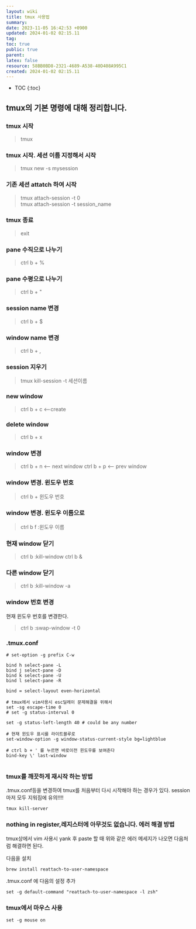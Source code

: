 ```yaml
---
layout: wiki
title: tmux 사용법
summary: 
date: 2023-11-05 16:42:53 +0900
updated: 2024-01-02 02:15.11
tag: 
toc: true
public: true
parent: 
latex: false
resource: 58BB0BD8-2321-4689-A538-40D408A995C1
created: 2024-01-02 02:15.11
---
```

* TOC
{:toc}

## tmux의 기본 명령에 대해 정리합니다. 

### tmux 시작 
>tmux

### tmux 시작. 세션 이름 지정해서 시작
>tmux new -s mysession

### 기존 세션 attatch 하여 시작
>tmux attach-session -t 0  
>tmux attach-session -t session_name  

### tmux 종료
>exit

### pane 수직으로 나누기
>ctrl b + %

### pane 수평으로 나누기
>ctrl b + "

### session name 변경
>ctrl b + $

### window name 변경
>ctrl b + ,

### session 지우기
>tmux kill-session -t 세션이름

### new window
>ctrl b + c          <--create

### delete window
>ctrl b + x

### window 변경
>ctrl b + n     <-- next window
>ctrl b + p     <-- prev window

### window 변경. 윈도우 번호
>ctrl b + 윈도우 번호

### window 변경. 윈도우 이름으로
>ctrl b f   :윈도우 이름

### 현재 window 닫기
>ctrl b :kill-window
>ctrl b &

### 다른 window 닫기
>ctrl b :kill-window -a

### window 번호 변경
현재 윈도우 번호를 변경한다.
>ctrl b :swap-window -t 0

### .tmux.conf
```
# set-option -g prefix C-w

bind h select-pane -L
bind j select-pane -D
bind k select-pane -U
bind l select-pane -R

bind = select-layout even-horizontal

# tmux에서 vim사용시 esc딜레이 문제해결을 위해서
set -sg escape-time 0
# set -g status-interval 0    

set -g status-left-length 40 # could be any number

# 현재 윈도우 표시를 라이트블루로
set-window-option -g window-status-current-style bg=lightblue

# ctrl b + ' 를 누르면 바로이전 윈도우를 보여준다
bind-key \' last-window


```

### tmux를 깨끗하게 재시작 하는 방법
.tmux.conf등을 변경하여 tmux를 처음부터 다시 시작해야 하는 경우가 있다.
session마저 모두 지워짐에 유의!!!!

```
tmux kill-server
```

### nothing in register,레지스터에 아무것도 없습니다.  에러 해결 방법
tmux상에서 vim 사용시 yank 후 paste 할 때 위와 같은 에러 메세지가 나오면 다음처럼 해결하면 된다.

다음을 설치
```
brew install reattach-to-user-namespace
```
.tmux.conf 에 다음의 설정 추가
```
set -g default-command "reattach-to-user-namespace -l zsh"
```


### tmux에서 마우스 사용
```
set -g mouse on
```  

